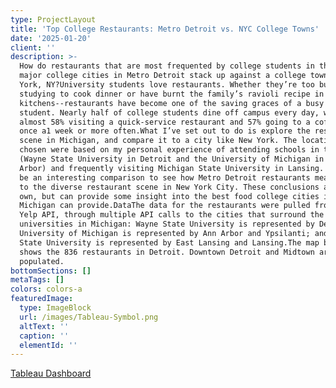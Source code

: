 ```yaml
---
type: ProjectLayout
title: 'Top College Restaurants: Metro Detroit vs. NYC College Towns'
date: '2025-01-20'
client: ''
description: >-
  How do restaurants that are most frequented by college students in the three
  major college cities in Metro Detroit stack up against a college town like New
  York, NY?University students love restaurants. Whether they’re too busy
  studying to cook dinner or have burnt the family’s ravioli recipe in their
  kitchens--restaurants have become one of the saving graces of a busy college
  student. Nearly half of college students dine off campus every day, with
  almost 58% visiting a quick-service restaurant and 57% going to a coffee shop
  once a1 week or more often.​What I’ve set out to do is explore the restaurant
  scene in Michigan, and compare it to a city like New York. The locations
  chosen were based on my personal experience of attending schools in two cities
  (Wayne State University in Detroit and the University of Michigan in Ann
  Arbor) and frequently visiting Michigan State University in Lansing. It would
  be an interesting comparison to see how Metro Detroit restaurants measure up
  to the diverse restaurant scene in New York City. These conclusions are my
  own, but can provide some insight into the best food college cities in
  Michigan can provide.DataThe data for the restaurants were pulled from the
  Yelp API, through multiple API calls to the cities that surround the
  universities in Michigan: Wayne State University is represented by Detroit;
  University of Michigan is represented by Ann Arbor and Ypsilanti; and Michigan
  State University is represented by East Lansing and Lansing.The map below
  shows the 836 restaurants in Detroit. Downtown Detroit and Midtown are more
  populated.
bottomSections: []
metaTags: []
colors: colors-a
featuredImage:
  type: ImageBlock
  url: /images/Tableau-Symbol.png
  altText: ''
  caption: ''
  elementId: ''
---
```

[Tableau Dashboard](https://public.tableau.com/app/profile/maheen.asghar3706/viz/VideoGameSales_17373991416240/Dashboard1?publish=yes)
